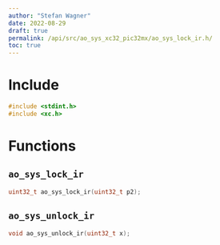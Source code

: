 ```yaml
---
author: "Stefan Wagner"
date: 2022-08-29
draft: true
permalink: /api/src/ao_sys_xc32_pic32mx/ao_sys_lock_ir.h/
toc: true
---
```


# Include

```c
#include <stdint.h>
#include <xc.h>
```

# Functions

## `ao_sys_lock_ir`

```c
uint32_t ao_sys_lock_ir(uint32_t p2);
```

## `ao_sys_unlock_ir`

```c
void ao_sys_unlock_ir(uint32_t x);
```
